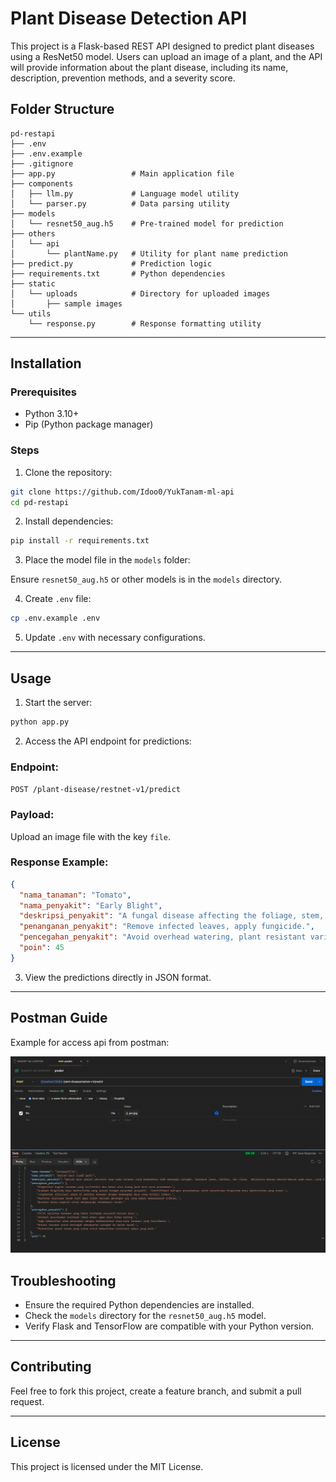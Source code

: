 
# Plant Disease Detection API

This project is a Flask-based REST API designed to predict plant diseases using a ResNet50 model. Users can upload an image of a plant, and the API will provide information about the plant disease, including its name, description, prevention methods, and a severity score.


## Folder Structure

```
pd-restapi
├── .env
├── .env.example
├── .gitignore
├── app.py                 # Main application file
├── components
│   ├── llm.py             # Language model utility
│   └── parser.py          # Data parsing utility
├── models
│   └── resnet50_aug.h5    # Pre-trained model for prediction
├── others
│   └── api
│       └── plantName.py   # Utility for plant name prediction
├── predict.py             # Prediction logic
├── requirements.txt       # Python dependencies
├── static
│   └── uploads            # Directory for uploaded images
│       ├── sample images
└── utils
    └── response.py        # Response formatting utility

```

---

## Installation

### Prerequisites

- Python 3.10+
- Pip (Python package manager)

### Steps

1. Clone the repository:

```bash
git clone https://github.com/Idoo0/YukTanam-ml-api
cd pd-restapi
```

2. Install dependencies:

```bash
pip install -r requirements.txt
```

3. Place the model file in the `models` folder:

Ensure `resnet50_aug.h5` or other models is in the `models` directory.

4. Create `.env` file:

```bash
cp .env.example .env
```

5. Update `.env` with necessary configurations.

---

## Usage

1. Start the server:

```bash
python app.py
```

2. Access the API endpoint for predictions:

### Endpoint:

`POST /plant-disease/restnet-v1/predict`

### Payload:

Upload an image file with the key `file`.

### Response Example:

```json
{
  "nama_tanaman": "Tomato",
  "nama_penyakit": "Early Blight",
  "deskripsi_penyakit": "A fungal disease affecting the foliage, stem, and fruit.",
  "penanganan_penyakit": "Remove infected leaves, apply fungicide.",
  "pencegahan_penyakit": "Avoid overhead watering, plant resistant varieties.",
  "poin": 45
}
```

3. View the predictions directly in JSON format.

---

## Postman Guide
Example for access api from postman:

![example](images/postman-guide.png)

## Troubleshooting

- Ensure the required Python dependencies are installed.
- Check the `models` directory for the `resnet50_aug.h5` model.
- Verify Flask and TensorFlow are compatible with your Python version.

---

## Contributing

Feel free to fork this project, create a feature branch, and submit a pull request.

---


## License

This project is licensed under the MIT License.
